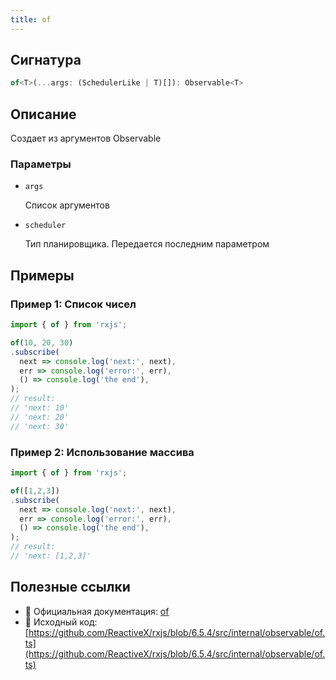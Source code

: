 ```yaml
---
title: of
---
```


## Сигнатура

```typescript
of<T>(...args: (SchedulerLike | T)[]): Observable<T>
```

## Описание

Создает из аргументов Observable

### Параметры

- `args`
  
  Список аргументов

- `scheduler`
  
  Тип планировщика. Передается последним параметром

## Примеры

### Пример 1:  Список чисел

```typescript
import { of } from 'rxjs';

of(10, 20, 30)
.subscribe(
  next => console.log('next:', next),
  err => console.log('error:', err),
  () => console.log('the end'),
);
// result:
// 'next: 10'
// 'next: 20'
// 'next: 30'
```

### Пример 2: Использование массива

```typescript
import { of } from 'rxjs';

of([1,2,3])
.subscribe(
  next => console.log('next:', next),
  err => console.log('error:', err),
  () => console.log('the end'),
);
// result:
// 'next: [1,2,3]'
```

## Полезные ссылки

- 📰 Официальная документация: [of](https://rxjs.dev/api/index/function/of)
- 📁 Исходный код: [https://github.com/ReactiveX/rxjs/blob/6.5.4/src/internal/observable/of.ts](https://github.com/ReactiveX/rxjs/blob/6.5.4/src/internal/observable/of.ts)


